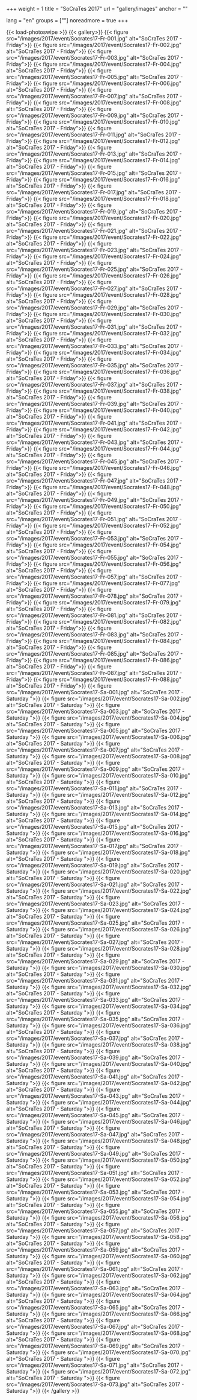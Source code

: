 +++
weight = 1
title = "SoCraTes 2017"
url = "gallery/images"
anchor = ""

lang = "en"
groups = [""]
noreadmore = true
+++

<!--more-->


{{< load-photoswipe >}}
{{< gallery>}}
  {{< figure src="/images/2017/event/Socrates17-Fr-001.jpg" alt="SoCraTes 2017 - Friday">}}
  {{< figure src="/images/2017/event/Socrates17-Fr-002.jpg" alt="SoCraTes 2017 - Friday">}}
  {{< figure src="/images/2017/event/Socrates17-Fr-003.jpg" alt="SoCraTes 2017 - Friday">}}
  {{< figure src="/images/2017/event/Socrates17-Fr-004.jpg" alt="SoCraTes 2017 - Friday">}}
  {{< figure src="/images/2017/event/Socrates17-Fr-005.jpg" alt="SoCraTes 2017 - Friday">}}
  {{< figure src="/images/2017/event/Socrates17-Fr-006.jpg" alt="SoCraTes 2017 - Friday">}}
  {{< figure src="/images/2017/event/Socrates17-Fr-007.jpg" alt="SoCraTes 2017 - Friday">}}
  {{< figure src="/images/2017/event/Socrates17-Fr-008.jpg" alt="SoCraTes 2017 - Friday">}}
  {{< figure src="/images/2017/event/Socrates17-Fr-009.jpg" alt="SoCraTes 2017 - Friday">}}
  {{< figure src="/images/2017/event/Socrates17-Fr-010.jpg" alt="SoCraTes 2017 - Friday">}}
  {{< figure src="/images/2017/event/Socrates17-Fr-011.jpg" alt="SoCraTes 2017 - Friday">}}
  {{< figure src="/images/2017/event/Socrates17-Fr-012.jpg" alt="SoCraTes 2017 - Friday">}}
  {{< figure src="/images/2017/event/Socrates17-Fr-013.jpg" alt="SoCraTes 2017 - Friday">}}
  {{< figure src="/images/2017/event/Socrates17-Fr-014.jpg" alt="SoCraTes 2017 - Friday">}}
  {{< figure src="/images/2017/event/Socrates17-Fr-015.jpg" alt="SoCraTes 2017 - Friday">}}
  {{< figure src="/images/2017/event/Socrates17-Fr-016.jpg" alt="SoCraTes 2017 - Friday">}}
  {{< figure src="/images/2017/event/Socrates17-Fr-017.jpg" alt="SoCraTes 2017 - Friday">}}
  {{< figure src="/images/2017/event/Socrates17-Fr-018.jpg" alt="SoCraTes 2017 - Friday">}}
  {{< figure src="/images/2017/event/Socrates17-Fr-019.jpg" alt="SoCraTes 2017 - Friday">}}
  {{< figure src="/images/2017/event/Socrates17-Fr-020.jpg" alt="SoCraTes 2017 - Friday">}}
  {{< figure src="/images/2017/event/Socrates17-Fr-021.jpg" alt="SoCraTes 2017 - Friday">}}
  {{< figure src="/images/2017/event/Socrates17-Fr-022.jpg" alt="SoCraTes 2017 - Friday">}}
  {{< figure src="/images/2017/event/Socrates17-Fr-023.jpg" alt="SoCraTes 2017 - Friday">}}
  {{< figure src="/images/2017/event/Socrates17-Fr-024.jpg" alt="SoCraTes 2017 - Friday">}}
  {{< figure src="/images/2017/event/Socrates17-Fr-025.jpg" alt="SoCraTes 2017 - Friday">}}
  {{< figure src="/images/2017/event/Socrates17-Fr-026.jpg" alt="SoCraTes 2017 - Friday">}}
  {{< figure src="/images/2017/event/Socrates17-Fr-027.jpg" alt="SoCraTes 2017 - Friday">}}
  {{< figure src="/images/2017/event/Socrates17-Fr-028.jpg" alt="SoCraTes 2017 - Friday">}}
  {{< figure src="/images/2017/event/Socrates17-Fr-029.jpg" alt="SoCraTes 2017 - Friday">}}
  {{< figure src="/images/2017/event/Socrates17-Fr-030.jpg" alt="SoCraTes 2017 - Friday">}}
  {{< figure src="/images/2017/event/Socrates17-Fr-031.jpg" alt="SoCraTes 2017 - Friday">}}
  {{< figure src="/images/2017/event/Socrates17-Fr-032.jpg" alt="SoCraTes 2017 - Friday">}}
  {{< figure src="/images/2017/event/Socrates17-Fr-033.jpg" alt="SoCraTes 2017 - Friday">}}
  {{< figure src="/images/2017/event/Socrates17-Fr-034.jpg" alt="SoCraTes 2017 - Friday">}}
  {{< figure src="/images/2017/event/Socrates17-Fr-035.jpg" alt="SoCraTes 2017 - Friday">}}
  {{< figure src="/images/2017/event/Socrates17-Fr-036.jpg" alt="SoCraTes 2017 - Friday">}}
  {{< figure src="/images/2017/event/Socrates17-Fr-037.jpg" alt="SoCraTes 2017 - Friday">}}
  {{< figure src="/images/2017/event/Socrates17-Fr-038.jpg" alt="SoCraTes 2017 - Friday">}}
  {{< figure src="/images/2017/event/Socrates17-Fr-039.jpg" alt="SoCraTes 2017 - Friday">}}
  {{< figure src="/images/2017/event/Socrates17-Fr-040.jpg" alt="SoCraTes 2017 - Friday">}}
  {{< figure src="/images/2017/event/Socrates17-Fr-041.jpg" alt="SoCraTes 2017 - Friday">}}
  {{< figure src="/images/2017/event/Socrates17-Fr-042.jpg" alt="SoCraTes 2017 - Friday">}}
  {{< figure src="/images/2017/event/Socrates17-Fr-043.jpg" alt="SoCraTes 2017 - Friday">}}
  {{< figure src="/images/2017/event/Socrates17-Fr-044.jpg" alt="SoCraTes 2017 - Friday">}}
  {{< figure src="/images/2017/event/Socrates17-Fr-045.jpg" alt="SoCraTes 2017 - Friday">}}
  {{< figure src="/images/2017/event/Socrates17-Fr-046.jpg" alt="SoCraTes 2017 - Friday">}}
  {{< figure src="/images/2017/event/Socrates17-Fr-047.jpg" alt="SoCraTes 2017 - Friday">}}
  {{< figure src="/images/2017/event/Socrates17-Fr-048.jpg" alt="SoCraTes 2017 - Friday">}}
  {{< figure src="/images/2017/event/Socrates17-Fr-049.jpg" alt="SoCraTes 2017 - Friday">}}
  {{< figure src="/images/2017/event/Socrates17-Fr-050.jpg" alt="SoCraTes 2017 - Friday">}}
  {{< figure src="/images/2017/event/Socrates17-Fr-051.jpg" alt="SoCraTes 2017 - Friday">}}
  {{< figure src="/images/2017/event/Socrates17-Fr-052.jpg" alt="SoCraTes 2017 - Friday">}}
  {{< figure src="/images/2017/event/Socrates17-Fr-053.jpg" alt="SoCraTes 2017 - Friday">}}
  {{< figure src="/images/2017/event/Socrates17-Fr-054.jpg" alt="SoCraTes 2017 - Friday">}}
  {{< figure src="/images/2017/event/Socrates17-Fr-055.jpg" alt="SoCraTes 2017 - Friday">}}
  {{< figure src="/images/2017/event/Socrates17-Fr-056.jpg" alt="SoCraTes 2017 - Friday">}}
  {{< figure src="/images/2017/event/Socrates17-Fr-057.jpg" alt="SoCraTes 2017 - Friday">}}
  {{< figure src="/images/2017/event/Socrates17-Fr-077.jpg" alt="SoCraTes 2017 - Friday">}}
  {{< figure src="/images/2017/event/Socrates17-Fr-078.jpg" alt="SoCraTes 2017 - Friday">}}
  {{< figure src="/images/2017/event/Socrates17-Fr-079.jpg" alt="SoCraTes 2017 - Friday">}}
  {{< figure src="/images/2017/event/Socrates17-Fr-081.jpg" alt="SoCraTes 2017 - Friday">}}
  {{< figure src="/images/2017/event/Socrates17-Fr-082.jpg" alt="SoCraTes 2017 - Friday">}}
  {{< figure src="/images/2017/event/Socrates17-Fr-083.jpg" alt="SoCraTes 2017 - Friday">}}
  {{< figure src="/images/2017/event/Socrates17-Fr-084.jpg" alt="SoCraTes 2017 - Friday">}}
  {{< figure src="/images/2017/event/Socrates17-Fr-085.jpg" alt="SoCraTes 2017 - Friday">}}
  {{< figure src="/images/2017/event/Socrates17-Fr-086.jpg" alt="SoCraTes 2017 - Friday">}}
  {{< figure src="/images/2017/event/Socrates17-Fr-087.jpg" alt="SoCraTes 2017 - Friday">}}
  {{< figure src="/images/2017/event/Socrates17-Fr-088.jpg" alt="SoCraTes 2017 - Friday">}}
  {{< figure src="/images/2017/event/Socrates17-Sa-001.jpg" alt="SoCraTes 2017 - Saturday ">}}
  {{< figure src="/images/2017/event/Socrates17-Sa-002.jpg" alt="SoCraTes 2017 - Saturday ">}}
  {{< figure src="/images/2017/event/Socrates17-Sa-003.jpg" alt="SoCraTes 2017 - Saturday ">}}
  {{< figure src="/images/2017/event/Socrates17-Sa-004.jpg" alt="SoCraTes 2017 - Saturday ">}}
  {{< figure src="/images/2017/event/Socrates17-Sa-005.jpg" alt="SoCraTes 2017 - Saturday ">}}
  {{< figure src="/images/2017/event/Socrates17-Sa-006.jpg" alt="SoCraTes 2017 - Saturday ">}}
  {{< figure src="/images/2017/event/Socrates17-Sa-007.jpg" alt="SoCraTes 2017 - Saturday ">}}
  {{< figure src="/images/2017/event/Socrates17-Sa-008.jpg" alt="SoCraTes 2017 - Saturday ">}}
  {{< figure src="/images/2017/event/Socrates17-Sa-009.jpg" alt="SoCraTes 2017 - Saturday ">}}
  {{< figure src="/images/2017/event/Socrates17-Sa-010.jpg" alt="SoCraTes 2017 - Saturday ">}}
  {{< figure src="/images/2017/event/Socrates17-Sa-011.jpg" alt="SoCraTes 2017 - Saturday ">}}
  {{< figure src="/images/2017/event/Socrates17-Sa-012.jpg" alt="SoCraTes 2017 - Saturday ">}}
  {{< figure src="/images/2017/event/Socrates17-Sa-013.jpg" alt="SoCraTes 2017 - Saturday ">}}
  {{< figure src="/images/2017/event/Socrates17-Sa-014.jpg" alt="SoCraTes 2017 - Saturday ">}}
  {{< figure src="/images/2017/event/Socrates17-Sa-015.jpg" alt="SoCraTes 2017 - Saturday ">}}
  {{< figure src="/images/2017/event/Socrates17-Sa-016.jpg" alt="SoCraTes 2017 - Saturday ">}}
  {{< figure src="/images/2017/event/Socrates17-Sa-017.jpg" alt="SoCraTes 2017 - Saturday ">}}
  {{< figure src="/images/2017/event/Socrates17-Sa-018.jpg" alt="SoCraTes 2017 - Saturday ">}}
  {{< figure src="/images/2017/event/Socrates17-Sa-019.jpg" alt="SoCraTes 2017 - Saturday ">}}
  {{< figure src="/images/2017/event/Socrates17-Sa-020.jpg" alt="SoCraTes 2017 - Saturday ">}}
  {{< figure src="/images/2017/event/Socrates17-Sa-021.jpg" alt="SoCraTes 2017 - Saturday ">}}
  {{< figure src="/images/2017/event/Socrates17-Sa-022.jpg" alt="SoCraTes 2017 - Saturday ">}}
  {{< figure src="/images/2017/event/Socrates17-Sa-023.jpg" alt="SoCraTes 2017 - Saturday ">}}
  {{< figure src="/images/2017/event/Socrates17-Sa-024.jpg" alt="SoCraTes 2017 - Saturday ">}}
  {{< figure src="/images/2017/event/Socrates17-Sa-025.jpg" alt="SoCraTes 2017 - Saturday ">}}
  {{< figure src="/images/2017/event/Socrates17-Sa-026.jpg" alt="SoCraTes 2017 - Saturday ">}}
  {{< figure src="/images/2017/event/Socrates17-Sa-027.jpg" alt="SoCraTes 2017 - Saturday ">}}
  {{< figure src="/images/2017/event/Socrates17-Sa-028.jpg" alt="SoCraTes 2017 - Saturday ">}}
  {{< figure src="/images/2017/event/Socrates17-Sa-029.jpg" alt="SoCraTes 2017 - Saturday ">}}
  {{< figure src="/images/2017/event/Socrates17-Sa-030.jpg" alt="SoCraTes 2017 - Saturday ">}}
  {{< figure src="/images/2017/event/Socrates17-Sa-031.jpg" alt="SoCraTes 2017 - Saturday ">}}
  {{< figure src="/images/2017/event/Socrates17-Sa-032.jpg" alt="SoCraTes 2017 - Saturday ">}}
  {{< figure src="/images/2017/event/Socrates17-Sa-033.jpg" alt="SoCraTes 2017 - Saturday ">}}
  {{< figure src="/images/2017/event/Socrates17-Sa-034.jpg" alt="SoCraTes 2017 - Saturday ">}}
  {{< figure src="/images/2017/event/Socrates17-Sa-035.jpg" alt="SoCraTes 2017 - Saturday ">}}
  {{< figure src="/images/2017/event/Socrates17-Sa-036.jpg" alt="SoCraTes 2017 - Saturday ">}}
  {{< figure src="/images/2017/event/Socrates17-Sa-037.jpg" alt="SoCraTes 2017 - Saturday ">}}
  {{< figure src="/images/2017/event/Socrates17-Sa-038.jpg" alt="SoCraTes 2017 - Saturday ">}}
  {{< figure src="/images/2017/event/Socrates17-Sa-039.jpg" alt="SoCraTes 2017 - Saturday ">}}
  {{< figure src="/images/2017/event/Socrates17-Sa-040.jpg" alt="SoCraTes 2017 - Saturday ">}}
  {{< figure src="/images/2017/event/Socrates17-Sa-041.jpg" alt="SoCraTes 2017 - Saturday ">}}
  {{< figure src="/images/2017/event/Socrates17-Sa-042.jpg" alt="SoCraTes 2017 - Saturday ">}}
  {{< figure src="/images/2017/event/Socrates17-Sa-043.jpg" alt="SoCraTes 2017 - Saturday ">}}
  {{< figure src="/images/2017/event/Socrates17-Sa-044.jpg" alt="SoCraTes 2017 - Saturday ">}}
  {{< figure src="/images/2017/event/Socrates17-Sa-045.jpg" alt="SoCraTes 2017 - Saturday ">}}
  {{< figure src="/images/2017/event/Socrates17-Sa-046.jpg" alt="SoCraTes 2017 - Saturday ">}}
  {{< figure src="/images/2017/event/Socrates17-Sa-047.jpg" alt="SoCraTes 2017 - Saturday ">}}
  {{< figure src="/images/2017/event/Socrates17-Sa-048.jpg" alt="SoCraTes 2017 - Saturday ">}}
  {{< figure src="/images/2017/event/Socrates17-Sa-049.jpg" alt="SoCraTes 2017 - Saturday ">}}
  {{< figure src="/images/2017/event/Socrates17-Sa-050.jpg" alt="SoCraTes 2017 - Saturday ">}}
  {{< figure src="/images/2017/event/Socrates17-Sa-051.jpg" alt="SoCraTes 2017 - Saturday ">}}
  {{< figure src="/images/2017/event/Socrates17-Sa-052.jpg" alt="SoCraTes 2017 - Saturday ">}}
  {{< figure src="/images/2017/event/Socrates17-Sa-053.jpg" alt="SoCraTes 2017 - Saturday ">}}
  {{< figure src="/images/2017/event/Socrates17-Sa-054.jpg" alt="SoCraTes 2017 - Saturday ">}}
  {{< figure src="/images/2017/event/Socrates17-Sa-055.jpg" alt="SoCraTes 2017 - Saturday ">}}
  {{< figure src="/images/2017/event/Socrates17-Sa-056.jpg" alt="SoCraTes 2017 - Saturday ">}}
  {{< figure src="/images/2017/event/Socrates17-Sa-057.jpg" alt="SoCraTes 2017 - Saturday ">}}
  {{< figure src="/images/2017/event/Socrates17-Sa-058.jpg" alt="SoCraTes 2017 - Saturday ">}}
  {{< figure src="/images/2017/event/Socrates17-Sa-059.jpg" alt="SoCraTes 2017 - Saturday ">}}
  {{< figure src="/images/2017/event/Socrates17-Sa-060.jpg" alt="SoCraTes 2017 - Saturday ">}}
  {{< figure src="/images/2017/event/Socrates17-Sa-061.jpg" alt="SoCraTes 2017 - Saturday ">}}
  {{< figure src="/images/2017/event/Socrates17-Sa-062.jpg" alt="SoCraTes 2017 - Saturday ">}}
  {{< figure src="/images/2017/event/Socrates17-Sa-063.jpg" alt="SoCraTes 2017 - Saturday ">}}
  {{< figure src="/images/2017/event/Socrates17-Sa-064.jpg" alt="SoCraTes 2017 - Saturday ">}}
  {{< figure src="/images/2017/event/Socrates17-Sa-065.jpg" alt="SoCraTes 2017 - Saturday ">}}
  {{< figure src="/images/2017/event/Socrates17-Sa-066.jpg" alt="SoCraTes 2017 - Saturday ">}}
  {{< figure src="/images/2017/event/Socrates17-Sa-067.jpg" alt="SoCraTes 2017 - Saturday ">}}
  {{< figure src="/images/2017/event/Socrates17-Sa-068.jpg" alt="SoCraTes 2017 - Saturday ">}}
  {{< figure src="/images/2017/event/Socrates17-Sa-069.jpg" alt="SoCraTes 2017 - Saturday ">}}
  {{< figure src="/images/2017/event/Socrates17-Sa-070.jpg" alt="SoCraTes 2017 - Saturday ">}}
  {{< figure src="/images/2017/event/Socrates17-Sa-071.jpg" alt="SoCraTes 2017 - Saturday ">}}
  {{< figure src="/images/2017/event/Socrates17-Sa-072.jpg" alt="SoCraTes 2017 - Saturday ">}}
  {{< figure src="/images/2017/event/Socrates17-Sa-073.jpg" alt="SoCraTes 2017 - Saturday ">}}
{{< /gallery >}}
